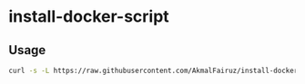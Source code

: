 # install-docker-script

## Usage
```sh
curl -s -L https://raw.githubusercontent.com/AkmalFairuz/install-docker-script/refs/heads/master/install.sh | bash
```
